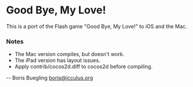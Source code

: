 # Good Bye, My Love! #

This is a port of the Flash game "Good Bye, My Love!" to iOS and the
Mac.

### Notes ###

* The Mac version compiles, but doesn't work.
* The iPad version has layout issues.
* Apply contrib/cocos2d.diff to cocos2d before compiling.

--
Boris Buegling <boris@icculus.org>
